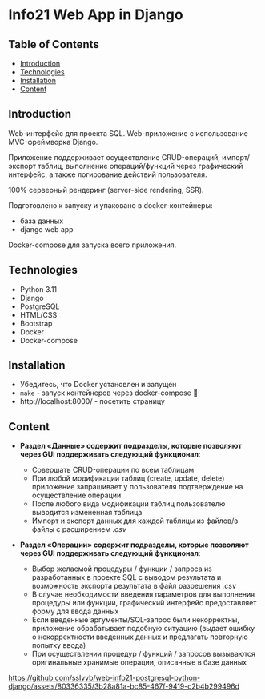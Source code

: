 # Info21 Web App in Django

## Table of Contents
- [Introduction](#introduction)
- [Technologies](#technologies)
- [Installation](#installation)
- [Content](#content)

## Introduction

Web-интерфейс для проекта SQL. Web-приложение с использование MVC-фреймворка Django.

Приложение поддерживает осуществление CRUD-операций, импорт/экспорт таблиц, выполнение операций/функций через графический интерфейс, а также логирование действий пользователя.

100% cерверный рендеринг (server-side rendering, SSR).

Подготовлено к запуску и упаковано в docker-контейнеры:

- база данных
- django web app

Docker-compose для запуска всего приложения.

## Technologies
- Python 3.11
- Django
- PostgreSQL
- HTML/CSS
- Bootstrap
- Docker
- Docker-compose

## Installation

- Убедитесь, что Docker установлен и запущен
- `make` - запуск контейнеров через docker-compose 🚀
- http://localhost:8000/ - посетить страницу

## Content

- **Раздел «Данные» содержит подразделы, которые позволяют через GUI поддерживать следующий функционал**:

  - Совершать CRUD-операции по всем таблицам
  - При любой модификации таблиц (create, update, delete) приложение запрашивает у пользователя подтверждение на осуществление операции
  - После любого вида модификации таблиц пользователю выводится измененная таблица
  - Импорт и экспорт данных для каждой таблицы из файлов/в файлы с расширением *.csv*

- **Раздел «Операции» содержит подразделы, которые позволяют через GUI поддерживать следующий функционал**:

  - Выбор желаемой процедуры / функции / запроса из разработанных в проекте SQL с выводом результата и возможность экспорта результата в файл разрешения *.csv*
  - В случае необходимости введения параметров для выполнения процедуры или функции, графический интерфейс предоставляет форму для ввода данных
  - Если введенные аргументы/SQL-запрос были некорректны, приложение обрабатывает подобную ситуацию (выдает ошибку о некорректности введенных данных и предлагать повторную попытку ввода)
  - При осуществлении процедур / функций / запросов вызываются оригинальные хранимые операции, описанные в базе данных

https://github.com/sslvvb/web-info21-postgresql-python-django/assets/80336335/3b28a81a-bc85-467f-9419-c2b4b299496d
